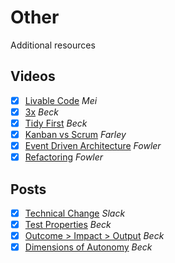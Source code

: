 # Other

Additional resources

## Videos

- [x] [Livable Code](https://www.youtube.com/watch?v=lI77oMKr5EY) <cite>Mei</cite>
- [x] [3x](https://www.youtube.com/watch?v=OW1J61jg-3U) <cite>Beck</cite>
- [x] [Tidy First](https://www.youtube.com/watch?v=BFFY9Zor6zw) <cite>Beck</cite>
- [x] [Kanban vs Scrum](https://www.youtube.com/watch?v=fjeVFxL9MQA) <cite>Farley</cite>
- [x] [Event Driven Architecture](https://www.youtube.com/watch?v=STKCRSUsyP0) <cite>Fowler</cite>
- [x] [Refactoring](https://www.youtube.com/watch?v=6wDoopbtEqk) <cite>Fowler</cite>

## Posts

- [x] [Technical Change](https://slack.engineering/how-big-technical-changes-happen-at-slack/) <cite>Slack</cite>
- [x] [Test Properties](https://medium.com/@kentbeck_7670/test-desiderata-94150638a4b3) <cite>Beck</cite>
- [x] [Outcome > Impact > Output](https://medium.com/@kentbeck_7670/outcome-over-output-also-impact-and-effort-8f9eb0ce0dbb) <cite>Beck</cite>
- [x] [Dimensions of Autonomy](https://medium.com/@kentbeck_7670/dimensions-of-autonomy-89c2fda1e571) <cite>Beck</cite>
